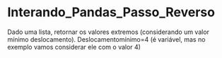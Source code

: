 # Interando_Pandas_Passo_Reverso
Dado uma lista, retornar os valores extremos (considerando um valor mínimo deslocamento). Deslocamentomínimo=4 (é variável, mas no exemplo vamos considerar ele com o valor 4)

